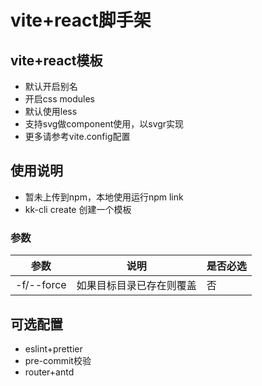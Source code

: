 # vite+react脚手架

## vite+react模板
- 默认开启别名
- 开启css modules
- 默认使用less
- 支持svg做component使用，以svgr实现
- 更多请参考vite.config配置

## 使用说明
- 暂未上传到npm，本地使用运行npm link
- kk-cli create <projectName> 创建一个模板
### 参数
| 参数         | 说明           | 是否必选 |
|------------|--------------|------|
| -f/--force | 如果目标目录已存在则覆盖 | 否    |

## 可选配置
- eslint+prettier
- pre-commit校验
- router+antd

